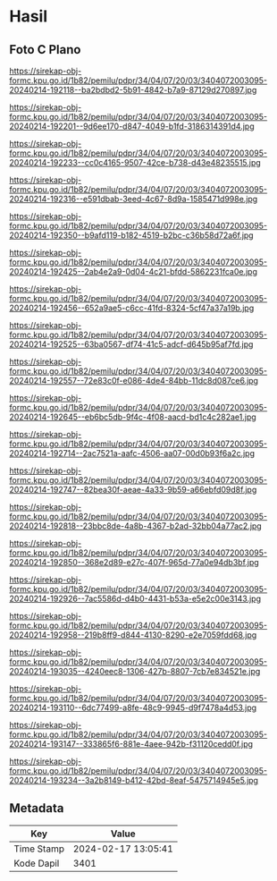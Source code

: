# Hasil

## Foto C Plano

https://sirekap-obj-formc.kpu.go.id/1b82/pemilu/pdpr/34/04/07/20/03/3404072003095-20240214-192118--ba2bdbd2-5b91-4842-b7a9-87129d270897.jpg

https://sirekap-obj-formc.kpu.go.id/1b82/pemilu/pdpr/34/04/07/20/03/3404072003095-20240214-192201--9d6ee170-d847-4049-b1fd-3186314391d4.jpg

https://sirekap-obj-formc.kpu.go.id/1b82/pemilu/pdpr/34/04/07/20/03/3404072003095-20240214-192233--cc0c4165-9507-42ce-b738-d43e48235515.jpg

https://sirekap-obj-formc.kpu.go.id/1b82/pemilu/pdpr/34/04/07/20/03/3404072003095-20240214-192316--e591dbab-3eed-4c67-8d9a-1585471d998e.jpg

https://sirekap-obj-formc.kpu.go.id/1b82/pemilu/pdpr/34/04/07/20/03/3404072003095-20240214-192350--b9afd119-b182-4519-b2bc-c36b58d72a6f.jpg

https://sirekap-obj-formc.kpu.go.id/1b82/pemilu/pdpr/34/04/07/20/03/3404072003095-20240214-192425--2ab4e2a9-0d04-4c21-bfdd-5862231fca0e.jpg

https://sirekap-obj-formc.kpu.go.id/1b82/pemilu/pdpr/34/04/07/20/03/3404072003095-20240214-192456--652a9ae5-c6cc-41fd-8324-5cf47a37a19b.jpg

https://sirekap-obj-formc.kpu.go.id/1b82/pemilu/pdpr/34/04/07/20/03/3404072003095-20240214-192525--63ba0567-df74-41c5-adcf-d645b95af7fd.jpg

https://sirekap-obj-formc.kpu.go.id/1b82/pemilu/pdpr/34/04/07/20/03/3404072003095-20240214-192557--72e83c0f-e086-4de4-84bb-11dc8d087ce6.jpg

https://sirekap-obj-formc.kpu.go.id/1b82/pemilu/pdpr/34/04/07/20/03/3404072003095-20240214-192645--eb6bc5db-9f4c-4f08-aacd-bd1c4c282ae1.jpg

https://sirekap-obj-formc.kpu.go.id/1b82/pemilu/pdpr/34/04/07/20/03/3404072003095-20240214-192714--2ac7521a-aafc-4506-aa07-00d0b93f6a2c.jpg

https://sirekap-obj-formc.kpu.go.id/1b82/pemilu/pdpr/34/04/07/20/03/3404072003095-20240214-192747--82bea30f-aeae-4a33-9b59-a66ebfd09d8f.jpg

https://sirekap-obj-formc.kpu.go.id/1b82/pemilu/pdpr/34/04/07/20/03/3404072003095-20240214-192818--23bbc8de-4a8b-4367-b2ad-32bb04a77ac2.jpg

https://sirekap-obj-formc.kpu.go.id/1b82/pemilu/pdpr/34/04/07/20/03/3404072003095-20240214-192850--368e2d89-e27c-407f-965d-77a0e94db3bf.jpg

https://sirekap-obj-formc.kpu.go.id/1b82/pemilu/pdpr/34/04/07/20/03/3404072003095-20240214-192926--7ac5586d-d4b0-4431-b53a-e5e2c00e3143.jpg

https://sirekap-obj-formc.kpu.go.id/1b82/pemilu/pdpr/34/04/07/20/03/3404072003095-20240214-192958--219b8ff9-d844-4130-8290-e2e7059fdd68.jpg

https://sirekap-obj-formc.kpu.go.id/1b82/pemilu/pdpr/34/04/07/20/03/3404072003095-20240214-193035--4240eec8-1306-427b-8807-7cb7e834521e.jpg

https://sirekap-obj-formc.kpu.go.id/1b82/pemilu/pdpr/34/04/07/20/03/3404072003095-20240214-193110--6dc77499-a8fe-48c9-9945-d9f7478a4d53.jpg

https://sirekap-obj-formc.kpu.go.id/1b82/pemilu/pdpr/34/04/07/20/03/3404072003095-20240214-193147--333865f6-881e-4aee-942b-f31120cedd0f.jpg

https://sirekap-obj-formc.kpu.go.id/1b82/pemilu/pdpr/34/04/07/20/03/3404072003095-20240214-193234--3a2b8149-b412-42bd-8eaf-5475714945e5.jpg


## Metadata

| Key        | Value               |
| ---------- | ------------------- |
| Time Stamp | 2024-02-17 13:05:41 |
| Kode Dapil | 3401                |



